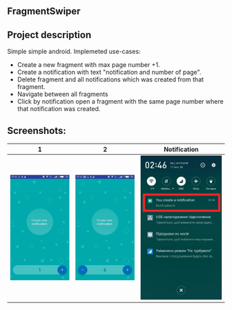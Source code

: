 ## FragmentSwiper

## Project description
Simple simple android.
Implemeted use-cases:
* Create a new fragment with max page number +1.
* Create a notification with text "notification and number of page".
* Delete fragment and all notifications which was created from that fragment. 
* Navigate between all fragments
* Click by notification open a fragment with the same page number where that notification was created.

## Screenshots:
1 | 2 | Notification
-------------|----------------- | -------------
![alt text](screenshots/1.jpg)  | ![alt text](screenshots/2.jpg) | ![alt text](screenshots/3.jpg)
